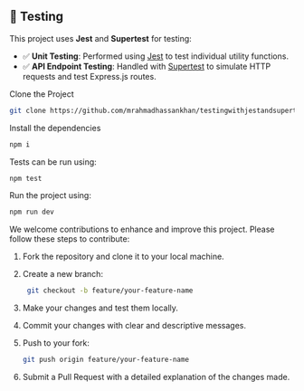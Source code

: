 ## 🧪 Testing

This project uses **Jest** and **Supertest** for testing:

- ✅ **Unit Testing**: Performed using [Jest](https://jestjs.io/) to test individual utility functions.
- ✅ **API Endpoint Testing**: Handled with [Supertest](https://github.com/visionmedia/supertest) to simulate HTTP requests and test Express.js routes.

Clone the Project

```bash
git clone https://github.com/mrahmadhassankhan/testingwithjestandsupertest
```
Install the dependencies
```bash
npm i
```
Tests can be run using:

```bash
npm test
```
Run the project using:
```bash
npm run dev
```
We welcome contributions to enhance and improve this project. Please follow these steps to contribute:

1. Fork the repository and clone it to your local machine.
2. Create a new branch:

   ```bash
    git checkout -b feature/your-feature-name

   ```

3. Make your changes and test them locally.
4. Commit your changes with clear and descriptive messages.
5. Push to your fork:
   ```bash
   git push origin feature/your-feature-name
   ```
6. Submit a Pull Request with a detailed explanation of the changes made.


